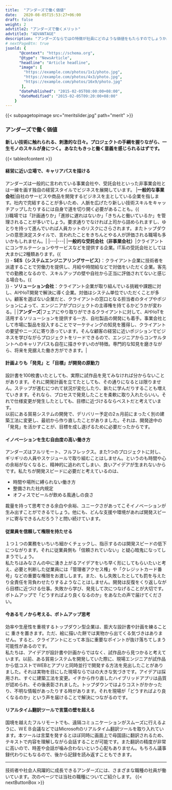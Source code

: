 ```yaml
---
title:  "アンダーズで働く価値"
date:   2020-08-05T15:53:27+06:00
draft: false
weight: 2 
advtitle2: "アンダーズで働くメリット"
advtitle3: "ADVANTAGE"
description: "アンダーズならではの特徴が社員にどのような価値をもたらすのでしょうか。次のページでは「アンダーズで働くメリット」について解説します。"
# nextPageBtn: true
jsonld: {
      "@context": "https://schema.org",
      "@type": "NewsArticle",
      "headline": "Article headline",
      "image": [
        "https://example.com/photos/1x1/photo.jpg",
        "https://example.com/photos/4x3/photo.jpg",
        "https://example.com/photos/16x9/photo.jpg"
       ],
      "datePublished": "2015-02-05T08:00:00+08:00",
      "dateModified": "2015-02-05T09:20:00+08:00"
    }
---
```

{{< subpagetopimage src="meritslider.jpg" path="merit" >}}
### アンダーズで働く価値
**新しい技術に触れられる、刺激的な日々。プロジェクトの手綱を握りながら、一生モノのスキルが身につく。 あなたもきっと働く意義を感じられるはずです。**  

{{< tableofcontent >}}


#### 経営に近い立場で、キャリアパスを描ける
アンダーズは一般的に言われている事業会社や、受託会社といった非事業会社とは一線を画す独自の経営スタイルでビジネスを展開しています。
|**一般的な事業会社**|自社のサービスや商品を開発するビジネスを主としている企業を指します。社内で完結することが多いため、人脈を広げたり新しい技術スキルをキャッチアップしたりするには自身で道を切り開く必要があることも。{{<br>}}職場では「計画通りか」「進捗に遅れはないか」「きちんと働いているか」を管理されることが多いでしょう。要求通りでなければ上司から詰められますし、ゆとりを持って進んでいれば人員カットのリスクにさらされます。またトップダウンの意思決定スタイルで、言われたことをきちんとやる人が評価される職場も多いかもしれません。|
|---|---|
|**一般的な受託会社（非事業会社）**|クライアントにコンサルテーションやサービスなどを提供する企業。IT系の受託会社としては大まかに2種類あります。{{<br>}} - **SES（システムエンジニアリングサービス）**：クライアント企業に技術者を派遣することで労働力を提供し、月給や時間給などで対価をいただく企業。客先での勤務となるので、スキルアップの壁や自社から正当に評価されてないと感じる場合も。{{<br>}} - **ソリューション会社**：クライアント企業が取り組んでいる挑戦や課題に対し、AIやIoT開発で解決に導く企業。対価はシステム単位でいただくことが多い。顧客を選ばない企業だと、クライアントの窓口となる担当者のタイプやポジションによって、エンジニアがプロジェクトの主導権を持てるかどうかが変わる。|
|**アンダーズ**|フェアにやり取りができるクライアントに対して、AIやIoTを活用するソリューションを提供する一方、自社製品の開発にも着手。事業会社として市場に製品を投入することでマーケティングの知見を獲得し、クライアントの要望やニーズに寄り添っています。そんな顧客の経営に近いポジションでビジネスを学びながらプロジェクトをリードできるので、エンジニアからコンサルタントへのキャリアパスも自在に描きやすいのが特徴。専門的な知見を磨きながら、将来を見据えた働き方ができます。|

#### 計画よりも「発見」と「目標」が開発の原動力
設計書を100枚書いたとしても、実際に試作品を見てみなければ分からないことがあります。それに開発計画を立てたとしても、その通りになるとは限りません。ステップが進むにつれて状況が変化したり、新たに学んだりすることも増えていきます。それなら、プロセスで発見したことを柔軟に取り入れたらいい。それで仕様変更が発生したとしても、目標に近づけるならベストだと考えています。      
以前にある貿易システムの開発で、デリバリー予定の2ヵ月前にまったく別の建築工法に変更し、最初から作り直したことがありました。それは、開発途中の「発見」を活かすことが、目標を成し遂げるために必要だったからです。

#### イノベーションを生む自由度の高い働き方  
アンダーズはフルリモート、フルフレックス。また1つのプロジェクトに対し、ギリギリの人員やスケジュールで取り組むことはしません。というのも時間や心の余裕がなくなると、精神的に追われてしまい、良いアイデアが生まれないからです。私たちが開発スピードに必要だと考えているのは、
- 時間や場所に縛られない働き方
- 整備された社内規定
- オフィスでビールが飲める風通しの良さ 

裁量を持って思考できる余白や余裕、ユニークさがあってこそイノベーションが生み出すことができるでしょう。他にも、どんな支援や環境があれば開発スピードに寄与できるんだろう？と問い続けています。

#### 従業員を信頼して権限を持たせる
１つ１つの業務をいちいち細かくチェックし、指示するのは開発スピードの低下につながります。それに従業員側も「信頼されていない」と疑心暗鬼になってしまうでしょう。   
私たちはみなさんの中に湧き上がるアイデアをいち早く形にしてもらいたいと考え、必要と判断した従業員には「管理者アクセス権」や「クレジットカード番号」などの重要な権限をお渡しします。また、もし失敗したとしても罰を与えたり全責任を背負わせたりするようなことはしません。開発は反復をくり返しながら目標に近づける仕事。失敗から学び、発見して次につなげることが大切です。ボトムアップで「どうすればより良くなるのか」をあなたの声で届けてください。

#### 今あるモノから考える、ボトムアップ思考
効率や生産性を重視するトップダウン型企業は、膨大な設計書や計画を練ることに 重きを置きます。ただ、絵に描いた餅では実物から出てくる気づきはありません。すると、クライアントにとって本当に重要なポイントが抜け落ちてしまう可能性があるのです。     
 私たちは、アイデアが設計書や計画からではなく、試作品から見つかると考えています。以前、ある貿易システムを開発していた際に、現場エンジニアが試作品から低コストでWEBとアプリと同時並行で開発する方法を見出したことがありました。それは実物を目にした現場ならではの大きな気づきです。アイデアは採用され、すぐに建築工法を変更。イチから作り直したハイブリッドアプリは品質が認められ、その後表彰されました。トップダウンではよりコストがかかったり、不明な情報があったりする時があります。それを現場が「どうすればより良くなるのか」という声を届けることで解決につながるのです。

#### リアルタイム翻訳ツールで言葉の壁を超える
国境を越えたフルリモートでも、遠隔コミュニケーションがスムーズに行えるように、ＷＥＢ会議などではMicrosoftのリアルタイム翻訳ツールを取り入れています。本ツールは言葉を発するとほぼ同時に画面上で母国語に翻訳されるため、テキストで内容を理解しながら会話することが可能です。また翻訳の精度が非常に高いので、時差や会話が噛み合わないという心配もありません。もちろん議事録代わりにもなるので、後から記録を読み返すこともできます。

---   

技術者や社会人飛躍的に成長できるアンダーズには、さまざまな職種の社員が働いています。次のページでは当社の職種についてご紹介します。 
{{< nextButtonBox >}}
